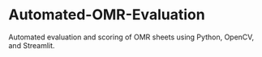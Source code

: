 # Automated-OMR-Evaluation
Automated evaluation and scoring of OMR sheets using Python, OpenCV, and Streamlit.
